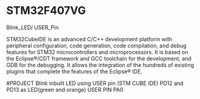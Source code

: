 # STM32F407VG
Blink_LED/ USER_Pin

STM32CubeIDE is an advanced C/C++ development platform with peripheral configuration, code generation, code compilation, and debug features for STM32 microcontrollers and microprocessors. It is based on the Eclipse®/CDT framework and GCC toolchain for the development, and GDB for the debugging. It allows the integration of the hundreds of existing plugins that complete the features of the Eclipse® IDE.


#PROJECT 
Blink inbuilt LED using USER pin (STM CUBE IDE)
PD12 and PD13 as LED(green and orange) 
USER PIN PA0
